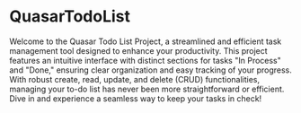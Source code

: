 # QuasarTodoList
Welcome to the Quasar Todo List Project, a streamlined and efficient task management tool designed to enhance your productivity. This project features an intuitive interface with distinct sections for tasks "In Process" and "Done," ensuring clear organization and easy tracking of your progress. With robust create, read, update, and delete (CRUD) functionalities, managing your to-do list has never been more straightforward or efficient. Dive in and experience a seamless way to keep your tasks in check!

